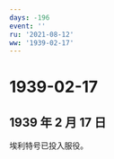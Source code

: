 ```yaml
---
days: -196
event: ''
ru: '2021-08-12'
ww: '1939-02-17'
---
```


# 1939-02-17

## 1939 年 2 月 17 日

埃利特号已投入服役。